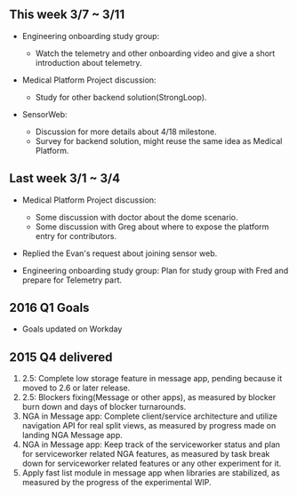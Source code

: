 ## This week 3/7 ~ 3/11
* Engineering onboarding study group:
  - Watch the telemetry and other onboarding video and give a short introduction about telemetry.

* Medical Platform Project discussion:
  - Study for other backend solution(StrongLoop).

* SensorWeb:
  - Discussion for more details about 4/18 milestone.
  - Survey for backend solution, might reuse the same idea as Medical Platform.

## Last week 3/1 ~ 3/4
* Medical Platform Project discussion:
  - Some discussion with doctor about the dome scenario.
  - Some discussion with Greg about where to expose the platform entry for contributors.

* Replied the Evan's request about joining sensor web.

* Engineering onboarding study group: Plan for study group with Fred and prepare for Telemetry part.
  

## 2016 Q1 Goals

* Goals updated on Workday


## 2015 Q4 delivered

1. 2.5: Complete low storage feature in message app, pending because it moved to 2.6 or later release.
2. 2.5: Blockers fixing(Message or other apps), as measured by blocker burn down and days of blocker turnarounds.
3. NGA in Message app: Complete client/service architecture and utilize navigation API for real split views, as measured by progress made on landing NGA Message app.
4. NGA in Message app: Keep track of the serviceworker status and plan for serviceworker related NGA features, as measured by task break down for serviceworker related features or any other experiment for it.
5. Apply fast list module in message app when libraries are stabilized, as measured by the progress of the experimental WIP.  
